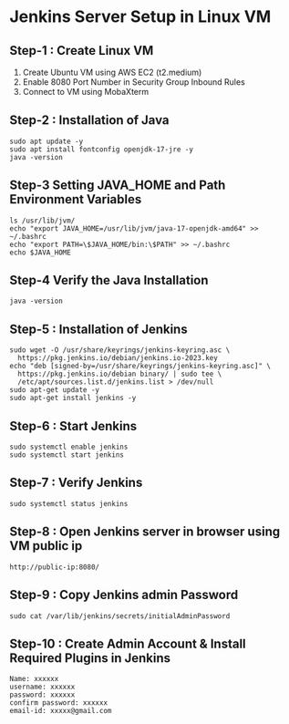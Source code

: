 # Jenkins Server Setup in Linux VM #

## Step-1 : Create Linux VM ##

1) Create Ubuntu VM using AWS EC2 (t2.medium)
2) Enable 8080 Port Number in Security Group Inbound Rules
3) Connect to VM using MobaXterm

## Step-2 : Installation of Java ##

```
sudo apt update -y
sudo apt install fontconfig openjdk-17-jre -y
java -version
```

## Step-3 Setting JAVA_HOME and Path Environment Variables ##
```
ls /usr/lib/jvm/
echo "export JAVA_HOME=/usr/lib/jvm/java-17-openjdk-amd64" >> ~/.bashrc
echo "export PATH=\$JAVA_HOME/bin:\$PATH" >> ~/.bashrc
echo $JAVA_HOME
```

## Step-4 Verify the Java Installation ##
```
java -version
```

## Step-5 : Installation of Jenkins ##
```
sudo wget -O /usr/share/keyrings/jenkins-keyring.asc \
  https://pkg.jenkins.io/debian/jenkins.io-2023.key
echo "deb [signed-by=/usr/share/keyrings/jenkins-keyring.asc]" \
  https://pkg.jenkins.io/debian binary/ | sudo tee \
  /etc/apt/sources.list.d/jenkins.list > /dev/null
sudo apt-get update -y
sudo apt-get install jenkins -y
```

## Step-6 : Start Jenkins ## 

```
sudo systemctl enable jenkins
sudo systemctl start jenkins
```

## Step-7 : Verify Jenkins ##

```
sudo systemctl status jenkins
```
## Step-8 : Open Jenkins server in browser using VM public ip ##

```
http://public-ip:8080/
```

## Step-9 : Copy Jenkins admin Password ##
```
sudo cat /var/lib/jenkins/secrets/initialAdminPassword
```
	   
## Step-10 : Create Admin Account & Install Required Plugins in Jenkins ##
```
Name: xxxxxx
username: xxxxxx
password: xxxxxx
confirm password: xxxxxx
email-id: xxxxx@gmail.com
```
